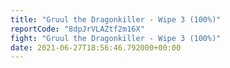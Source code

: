 ```yaml
---
title: "Gruul the Dragonkiller - Wipe 3 (100%)"
reportCode: "8dpJrVLAZtf2m16X"
fight: "Gruul the Dragonkiller - Wipe 3 (100%)"
date: 2021-06-27T18:56:46.792000+00:00
---
```

